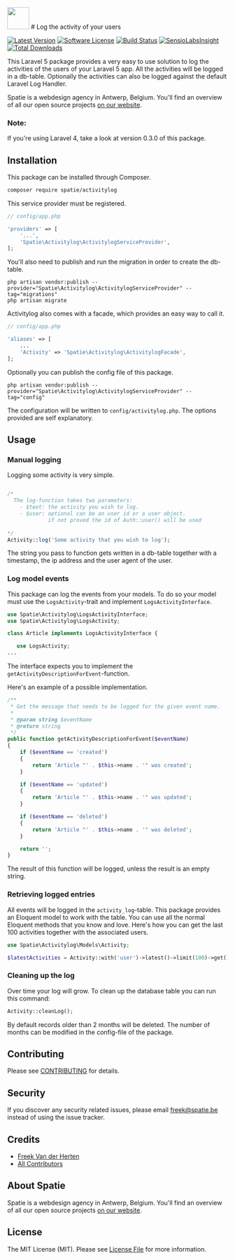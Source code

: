 <img src="https://raw.githubusercontent.com/spatie/activitylog/master/branding/activitylog.png" width=50 height=50 />
# Log the activity of your users

[![Latest Version](https://img.shields.io/github/release/spatie/activitylog.svg?style=flat-square)](https://github.com/spatie/activitylog/releases)
[![Software License](https://img.shields.io/badge/license-MIT-brightgreen.svg?style=flat-square)](LICENSE.md)
[![Build Status](https://img.shields.io/travis/spatie/activitylog/master.svg?style=flat-square)](https://travis-ci.org/spatie/activitylog)
[![SensioLabsInsight](https://img.shields.io/sensiolabs/i/c48809c7-cdb3-4e86-974b-ad9c6282bc3c.svg)](https://insight.sensiolabs.com/projects/c48809c7-cdb3-4e86-974b-ad9c6282bc3c)
[![Total Downloads](https://img.shields.io/packagist/dt/spatie/activitylog.svg?style=flat-square)](https://packagist.org/packages/spatie/activitylog)

This Laravel 5 package provides a very easy to use solution to log the activities of the users of your Laravel 5 app. All the activities will be logged in a db-table. Optionally the activities can also be logged against the default Laravel Log Handler.

Spatie is a webdesign agency in Antwerp, Belgium. You'll find an overview of all our open source projects [on our website](https://spatie.be/opensource).

### Note:

If you're using Laravel 4, take a look at version 0.3.0 of this package.

## Installation

This package can be installed through Composer.
```bash
composer require spatie/activitylog
```


This service provider must be registered.
```php
// config/app.php

'providers' => [
    '...',
    'Spatie\Activitylog\ActivitylogServiceProvider',
];
```


You'll also need to publish and run the migration in order to create the db-table.
```
php artisan vendor:publish --provider="Spatie\Activitylog\ActivitylogServiceProvider" --tag="migrations"
php artisan migrate 
```


Activitylog also comes with a facade, which provides an easy way to call it.
```php
// config/app.php

'aliases' => [
	...
	'Activity' => 'Spatie\Activitylog\ActivitylogFacade',
];
```


Optionally you can publish the config file of this package.
```
php artisan vendor:publish --provider="Spatie\Activitylog\ActivitylogServiceProvider" --tag="config"
```
The configuration will be written to  ```config/activitylog.php```. The options provided are self explanatory.


## Usage

### Manual logging

Logging some activity is very simple.
```php

/* 
  The log-function takes two parameters:
  	- $text: the activity you wish to log.
  	- $user: optional can be an user id or a user object. 
  	         if not proved the id of Auth::user() will be used
  
*/
Activity::log('Some activity that you wish to log');
```
The string you pass to function gets written in a db-table together with a timestamp, the ip address and the user agent of the user.

### Log model events
This package can log the events from your models. To do so your model must use the `LogsActivity`-trait and implement `LogsActivityInterface`.

```php
use Spatie\Activitylog\LogsActivityInterface;
use Spatie\Activitylog\LogsActivity;

class Article implements LogsActivityInterface {

   use LogsActivity;
...
```

The interface expects you to implement the `getActivityDescriptionForEvent`-function.

Here's an example of a possible implementation.

```php
/**
 * Get the message that needs to be logged for the given event name.
 *
 * @param string $eventName
 * @return string
 */
public function getActivityDescriptionForEvent($eventName)
{
    if ($eventName == 'created')
    {
        return 'Article "' . $this->name . '" was created';
    }

    if ($eventName == 'updated')
    {
        return 'Article "' . $this->name . '" was updated';
    }

    if ($eventName == 'deleted')
    {
        return 'Article "' . $this->name . '" was deleted';
    }

    return '';
}
```
The result of this function will be logged, unless the result is an empty string.

### Retrieving logged entries
All events will be logged in the `activity_log`-table. This package provides an Eloquent model to work with the table. You can use all the normal Eloquent methods that you know and love. Here's how you can get the last 100 activities together with the associated users.

```php
use Spatie\Activitylog\Models\Activity;

$latestActivities = Activity::with('user')->latest()->limit(100)->get();
```

### Cleaning up the log

Over time your log will grow. To clean up the database table you can run this command:
```php
Activity::cleanLog();
```
By default records older than 2 months will be deleted. The number of months can be modified in the config-file of the package.

## Contributing

Please see [CONTRIBUTING](CONTRIBUTING.md) for details.

## Security

If you discover any security related issues, please email freek@spatie.be instead of using the issue tracker.

## Credits

- [Freek Van der Herten](https://github.com/freekmurze)
- [All Contributors](../../contributors)

## About Spatie
Spatie is a webdesign agency in Antwerp, Belgium. You'll find an overview of all our open source projects [on our website](https://spatie.be/opensource).

## License

The MIT License (MIT). Please see [License File](LICENSE.md) for more information.
